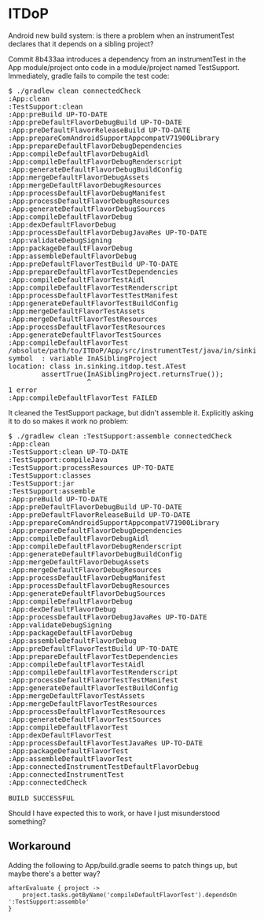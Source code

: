 ITDoP
=====

Android new build system: is there a problem when an instrumentTest declares that it depends on a sibling project?

Commit 8b433aa introduces a dependency from an instrumentTest in the App module/project onto code
in a module/project named TestSupport. Immediately, gradle fails to compile the test code:

<pre>
$ ./gradlew clean connectedCheck
:App:clean
:TestSupport:clean
:App:preBuild UP-TO-DATE
:App:preDefaultFlavorDebugBuild UP-TO-DATE
:App:preDefaultFlavorReleaseBuild UP-TO-DATE
:App:prepareComAndroidSupportAppcompatV71900Library
:App:prepareDefaultFlavorDebugDependencies
:App:compileDefaultFlavorDebugAidl
:App:compileDefaultFlavorDebugRenderscript
:App:generateDefaultFlavorDebugBuildConfig
:App:mergeDefaultFlavorDebugAssets
:App:mergeDefaultFlavorDebugResources
:App:processDefaultFlavorDebugManifest
:App:processDefaultFlavorDebugResources
:App:generateDefaultFlavorDebugSources
:App:compileDefaultFlavorDebug
:App:dexDefaultFlavorDebug
:App:processDefaultFlavorDebugJavaRes UP-TO-DATE
:App:validateDebugSigning
:App:packageDefaultFlavorDebug
:App:assembleDefaultFlavorDebug
:App:preDefaultFlavorTestBuild UP-TO-DATE
:App:prepareDefaultFlavorTestDependencies
:App:compileDefaultFlavorTestAidl
:App:compileDefaultFlavorTestRenderscript
:App:processDefaultFlavorTestTestManifest
:App:generateDefaultFlavorTestBuildConfig
:App:mergeDefaultFlavorTestAssets
:App:mergeDefaultFlavorTestResources
:App:processDefaultFlavorTestResources
:App:generateDefaultFlavorTestSources
:App:compileDefaultFlavorTest
/absolute/path/to/ITDoP/App/src/instrumentTest/java/in/sinking/itdop/test/ATest.java:7: cannot find symbol
symbol  : variable InASiblingProject
location: class in.sinking.itdop.test.ATest
        assertTrue(InASiblingProject.returnsTrue());
                   ^
1 error
:App:compileDefaultFlavorTest FAILED
</pre>

It cleaned the TestSupport package, but didn't assemble it. Explicitly asking it to do so makes it work no problem:

<pre>
$ ./gradlew clean :TestSupport:assemble connectedCheck
:App:clean
:TestSupport:clean UP-TO-DATE
:TestSupport:compileJava
:TestSupport:processResources UP-TO-DATE
:TestSupport:classes
:TestSupport:jar
:TestSupport:assemble
:App:preBuild UP-TO-DATE
:App:preDefaultFlavorDebugBuild UP-TO-DATE
:App:preDefaultFlavorReleaseBuild UP-TO-DATE
:App:prepareComAndroidSupportAppcompatV71900Library
:App:prepareDefaultFlavorDebugDependencies
:App:compileDefaultFlavorDebugAidl
:App:compileDefaultFlavorDebugRenderscript
:App:generateDefaultFlavorDebugBuildConfig
:App:mergeDefaultFlavorDebugAssets
:App:mergeDefaultFlavorDebugResources
:App:processDefaultFlavorDebugManifest
:App:processDefaultFlavorDebugResources
:App:generateDefaultFlavorDebugSources
:App:compileDefaultFlavorDebug
:App:dexDefaultFlavorDebug
:App:processDefaultFlavorDebugJavaRes UP-TO-DATE
:App:validateDebugSigning
:App:packageDefaultFlavorDebug
:App:assembleDefaultFlavorDebug
:App:preDefaultFlavorTestBuild UP-TO-DATE
:App:prepareDefaultFlavorTestDependencies
:App:compileDefaultFlavorTestAidl
:App:compileDefaultFlavorTestRenderscript
:App:processDefaultFlavorTestTestManifest
:App:generateDefaultFlavorTestBuildConfig
:App:mergeDefaultFlavorTestAssets
:App:mergeDefaultFlavorTestResources
:App:processDefaultFlavorTestResources
:App:generateDefaultFlavorTestSources
:App:compileDefaultFlavorTest
:App:dexDefaultFlavorTest
:App:processDefaultFlavorTestJavaRes UP-TO-DATE
:App:packageDefaultFlavorTest
:App:assembleDefaultFlavorTest
:App:connectedInstrumentTestDefaultFlavorDebug
:App:connectedInstrumentTest
:App:connectedCheck

BUILD SUCCESSFUL
</pre>

Should I have expected this to work, or have I just misunderstood something?

Workaround
----------

Adding the following to App/build.gradle seems to patch things up, but maybe there's a better way?

    afterEvaluate { project ->
        project.tasks.getByName('compileDefaultFlavorTest').dependsOn ':TestSupport:assemble'
    }